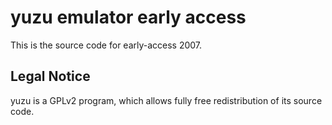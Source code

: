 yuzu emulator early access
=============

This is the source code for early-access 2007.

## Legal Notice

yuzu is a GPLv2 program, which allows fully free redistribution of its source code.